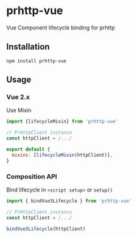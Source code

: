 # prhttp-vue
Vue Component lifecycle binding for prhttp

## Installation
```shell
npm install prhttp-vue
```

## Usage
### Vue 2.x 
Use Mixin
```javascript
import {lifecycleMixin} from 'prhttp-vue'

// PrHttpClient instance
const httpClient = /.../

export default {
  mixins: [lifecycleMixin(httpClient)],
}

```

### Composition API
Bind lifecycle in `<script setup>` or `setup()`
```javascript
import { bindVue3Lifecycle } from 'prhttp-vue'

// PrHttpClient instance
const httpClient = /.../

bindVue3Lifecycle(httpClient)
```